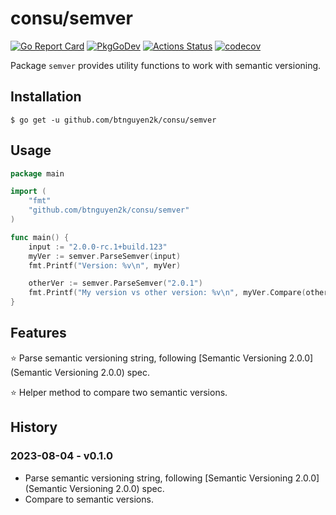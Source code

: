 # consu/semver

[![Go Report Card](https://goreportcard.com/badge/github.com/btnguyen2k/consu)](https://goreportcard.com/report/github.com/btnguyen2k/consu)
[![PkgGoDev](https://pkg.go.dev/badge/github.com/btnguyen2k/consu/semver)](https://pkg.go.dev/github.com/btnguyen2k/consu/semver)
[![Actions Status](https://github.com/btnguyen2k/consu/workflows/semver/badge.svg)](https://github.com/btnguyen2k/consu/actions)
[![codecov](https://codecov.io/gh/btnguyen2k/consu/branch/semver/graph/badge.svg?token=PWSL21DE1D)](https://app.codecov.io/gh/btnguyen2k/consu/tree/semver/semver)

Package `semver` provides utility functions to work with semantic versioning.

## Installation

```shell
$ go get -u github.com/btnguyen2k/consu/semver
```

## Usage

```go
package main

import (
	"fmt"
	"github.com/btnguyen2k/consu/semver"
)

func main() {
	input := "2.0.0-rc.1+build.123"
	myVer := semver.ParseSemver(input)
    fmt.Printf("Version: %v\n", myVer)

	otherVer := semver.ParseSemver("2.0.1")
	fmt.Printf("My version vs other version: %v\n", myVer.Compare(otherVer))
}
```

## Features

⭐ Parse semantic versioning string, following [Semantic Versioning 2.0.0](Semantic Versioning 2.0.0) spec.

⭐ Helper method to compare two semantic versions.

## History

### 2023-08-04 - v0.1.0

- Parse semantic versioning string, following [Semantic Versioning 2.0.0](Semantic Versioning 2.0.0) spec.
- Compare to semantic versions.
